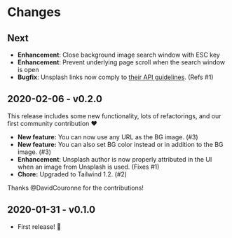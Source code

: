 # Changes

## Next

- **Enhancement**: Close background image search window with ESC key
- **Enhancement**: Prevent underlying page scroll when the search window is open
- **Bugfix**: Unsplash links now comply to [their API guidelines](https://help.unsplash.com/en/articles/2511245-unsplash-api-guidelines). (Refs #1)

## 2020-02-06 - v0.2.0

This release includes some new functionality, lots of refactorings, and our first community contribution ❤️

- **New feature:** You can now use any URL as the BG image. (#3)
- **New feature:** You can also set BG color instead or in addition to the BG image. (#3)
- **Enhancement**: Unsplash author is now properly attributed in the UI when an image from Unsplash is used. (Fixes #1)
- **Chore:** Upgraded to Tailwind 1.2. (#2)

Thanks @DavidCouronne for the contributions!

## 2020-01-31 - v0.1.0

- First release! 🎉
